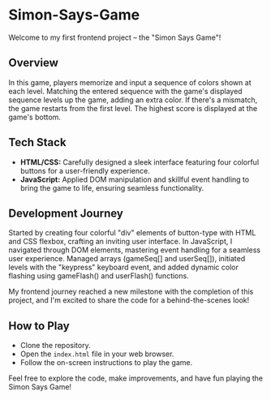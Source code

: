 # Simon-Says-Game

Welcome to my first frontend project – the "Simon Says Game"!

## Overview

In this game, players memorize and input a sequence of colors shown at each level. Matching the entered sequence with the game's displayed sequence levels up the game, adding an extra color. If there's a mismatch, the game restarts from the first level. The highest score is displayed at the game's bottom.

## Tech Stack

- **HTML/CSS:** Carefully designed a sleek interface featuring four colorful buttons for a user-friendly experience.
- **JavaScript:** Applied DOM manipulation and skillful event handling to bring the game to life, ensuring seamless functionality.

## Development Journey

Started by creating four colorful "div" elements of button-type with HTML and CSS flexbox, crafting an inviting user interface. In JavaScript, I navigated through DOM elements, mastering event handling for a seamless user experience. Managed arrays (gameSeq[] and userSeq[]), initiated levels with the "keypress" keyboard event, and added dynamic color flashing using gameFlash() and userFlash() functions.

My frontend journey reached a new milestone with the completion of this project, and I'm excited to share the code for a behind-the-scenes look!

## How to Play

- Clone the repository.
- Open the `index.html` file in your web browser.
- Follow the on-screen instructions to play the game.

Feel free to explore the code, make improvements, and have fun playing the Simon Says Game!
